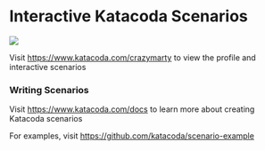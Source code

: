 # Interactive Katacoda Scenarios

[![](http://shields.katacoda.com/katacoda/crazymarty/count.svg)](https://www.katacoda.com/crazymarty "Get your profile on Katacoda.com")

Visit https://www.katacoda.com/crazymarty to view the profile and interactive scenarios

### Writing Scenarios
Visit https://www.katacoda.com/docs to learn more about creating Katacoda scenarios

For examples, visit https://github.com/katacoda/scenario-example
